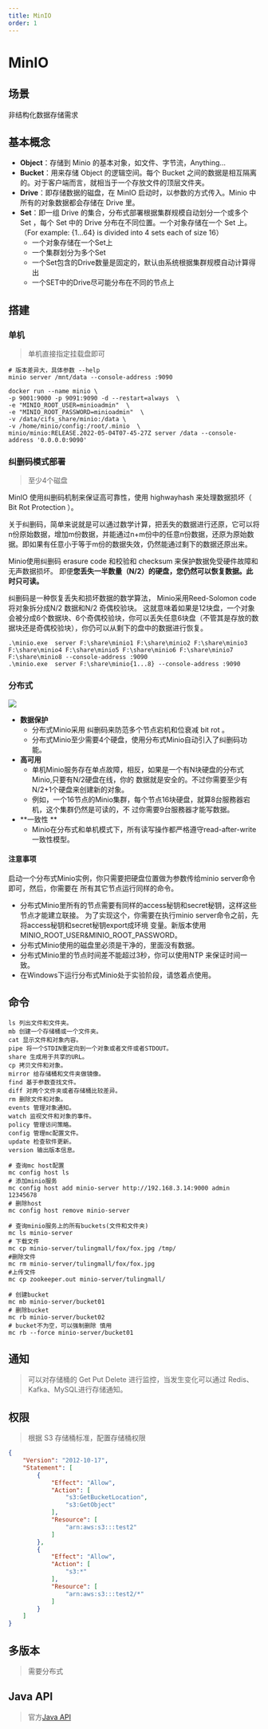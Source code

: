```yaml
---
title: MinIO
order: 1
---
```


# MinIO

## 场景

非结构化数据存储需求

## 基本概念

+ **Object**：存储到 Minio 的基本对象，如文件、字节流，Anything... 
+ **Bucket**：用来存储 Object 的逻辑空间。每个 Bucket 之间的数据是相互隔离的。对于客户端而言，就相当于一个存放文件的顶层文件夹。 
+ **Drive**：即存储数据的磁盘，在 MinIO 启动时，以参数的方式传入。Minio 中所有的对象数据都会存储在 Drive 里。 
+ **Set**：即一组 Drive 的集合，分布式部署根据集群规模自动划分一个或多个 Set ，每个 Set 中的 Drive 分布在不同位置。一个对象存储在一个 Set 上。（For example: {1...64} is divided into 4 sets each of size 16） 
  - 一个对象存储在一个Set上 
  - 一个集群划分为多个Set 
  - 一个Set包含的Drive数量是固定的，默认由系统根据集群规模自动计算得出 
  - 一个SET中的Drive尽可能分布在不同的节点上

## 搭建

### 单机

> 单机直接指定挂载盘即可

```shell
# 版本差异大，具体参数 --help
minio server /mnt/data --console-address :9090
```

```shell
docker run --name minio \
-p 9001:9000 -p 9091:9090 -d --restart=always  \
-e "MINIO_ROOT_USER=minioadmin"  \
-e "MINIO_ROOT_PASSWORD=minioadmin"  \
-v /data/cifs_share/minio:/data \
-v /home/minio/config:/root/.minio  \
minio/minio:RELEASE.2022-05-04T07-45-27Z server /data --console-address '0.0.0.0:9090'
```

### 纠删码模式部署

> 至少4个磁盘

MinIO 使用纠删码机制来保证高可靠性，使用 highwayhash 来处理数据损坏（ Bit Rot Protection ）。

关于纠删码，简单来说就是可以通过数学计算，把丢失的数据进行还原，它可以将n份原始数据，增加m份数据，并能通过n+m份中的任意n份数据，还原为原始数据。即如果有任意小于等于m份的数据失效，仍然能通过剩下的数据还原出来。

Minio使用纠删码 erasure code 和校验和 checksum 来保护数据免受硬件故障和无声数据损坏。 即便**您丢失一半数量（N/2）的硬盘，您仍然可以恢复数据。此时只可读。**

纠删码是一种恢复丢失和损坏数据的数学算法， Minio采用Reed-Solomon code将对象拆分成N/2 数据和N/2 奇偶校验块。 这就意味着如果是12块盘，一个对象会被分成6个数据块、6个奇偶校验块，你可以丢失任意6块盘（不管其是存放的数据块还是奇偶校验块），你仍可以从剩下的盘中的数据进行恢复。

```shell
.\minio.exe  server F:\share\minio1 F:\share\minio2 F:\share\minio3 F:\share\minio4 F:\share\minio5 F:\share\minio6 F:\share\minio7 F:\share\minio8 --console-address :9090
.\minio.exe  server F:\share\minio{1...8} --console-address :9090
```

### 分布式

![](/assets/image/5.storage/1.minio/1.index.png)

+  **数据保护**
    - 分布式Minio采用 纠删码来防范多个节点宕机和位衰减 bit rot 。
    -  分布式Minio至少需要4个硬盘，使用分布式Minio自动引入了纠删码功能。
+  **高可用**
    - 单机Minio服务存在单点故障，相反，如果是一个有N块硬盘的分布式Minio,只要有N/2硬盘在线，你的 数据就是安全的。不过你需要至少有N/2+1个硬盘来创建新的对象。
    -  例如，一个16节点的Minio集群，每个节点16块硬盘，就算8台服務器宕机，这个集群仍然是可读的，不 过你需要9台服務器才能写数据。 
+ **一致性 **
    - Minio在分布式和单机模式下，所有读写操作都严格遵守read-after-write一致性模型。  

#### 注意事项

启动一个分布式Minio实例，你只需要把硬盘位置做为参数传给minio server命令即可，然后，你需要在 所有其它节点运行同样的命令。 

+ 分布式Minio里所有的节点需要有同样的access秘钥和secret秘钥，这样这些节点才能建立联接。 为了实现这个，你需要在执行minio server命令之前，先将access秘钥和secret秘钥export成环境 变量。新版本使用MINIO_ROOT_USER&MINIO_ROOT_PASSWORD。 
+ 分布式Minio使用的磁盘里必须是干净的，里面没有数据。 
+ 分布式Minio里的节点时间差不能超过3秒，你可以使用NTP 来保证时间一致。 
+ 在Windows下运行分布式Minio处于实验阶段，请悠着点使用。  

## 命令

```shell
ls 列出文件和文件夹。
mb 创建一个存储桶或一个文件夹。
cat 显示文件和对象内容。
pipe 将一个STDIN重定向到一个对象或者文件或者STDOUT。
share 生成用于共享的URL。
cp 拷贝文件和对象。
mirror 给存储桶和文件夹做镜像。
find 基于参数查找文件。
diff 对两个文件夹或者存储桶比较差异。
rm 删除文件和对象。
events 管理对象通知。
watch 监视文件和对象的事件。
policy 管理访问策略。
config 管理mc配置文件。
update 检查软件更新。
version 输出版本信息。
```

```shell
# 查询mc host配置
mc config host ls
# 添加minio服务
mc config host add minio-server http://192.168.3.14:9000 admin 12345678
# 删除host
mc config host remove minio-server
```

```shell
# 查询minio服务上的所有buckets(文件和文件夹)
mc ls minio-server
# 下载文件
mc cp minio-server/tulingmall/fox/fox.jpg /tmp/
#删除文件
mc rm minio-server/tulingmall/fox/fox.jpg
#上传文件
mc cp zookeeper.out minio-server/tulingmall/
```

```shell
# 创建bucket
mc mb minio-server/bucket01
# 删除bucket
mc rb minio-server/bucket02
# bucket不为空，可以强制删除 慎用
mc rb --force minio-server/bucket01
```

## 通知

> 可以对存储桶的 Get Put Delete 进行监控，当发生变化可以通过 Redis、Kafka、MySQL进行存储通知。

## 权限

> 根据 S3 存储桶标准，配置存储桶权限

```json
{
    "Version": "2012-10-17",
    "Statement": [
        {
            "Effect": "Allow",
            "Action": [
                "s3:GetBucketLocation",
                "s3:GetObject"
            ],
            "Resource": [
                "arn:aws:s3:::test2"
            ]
        },
        {
            "Effect": "Allow",
            "Action": [
                "s3:*"
            ],
            "Resource": [
                "arn:aws:s3:::test2/*"
            ]
        }
    ]
}
```

## 多版本

> 需要分布式

## Java API

> 官方[Java API](https://docs.min.io/docs/java-client-quickstart-guide.html)

